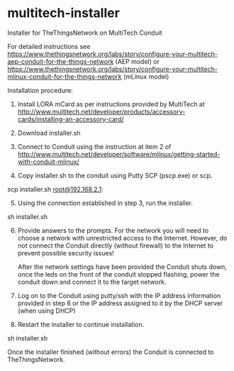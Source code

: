 # multitech-installer
Installer for TheThingsNetwork on MultiTech Conduit

For detailed instructions see https://www.thethingsnetwork.org/labs/story/configure-your-multitech-aep-conduit-for-the-things-network (AEP model) or https://www.thethingsnetwork.org/labs/story/configure-your-multitech-mlinux-conduit-for-the-things-network (mLinux model)

Installation procedure:
1) Install LORA mCard as per instructions provided by MultiTech at
http://www.multitech.net/developer/products/accessory-cards/installing-an-accessory-card/

2) Download installer.sh

3) Connect to Conduit using the instruction at item 2 of
http://www.multitech.net/developer/software/mlinux/getting-started-with-conduit-mlinux/

4) Copy installer.sh to the conduit using Putty SCP (pscp.exe) or scp.

scp installer.sh root@192.168.2.1:

5) Using the connection established in step 3, run the installer.

sh installer.sh

6) Provide answers to the prompts.
   For the network you will need to choose a network with unrestricted access to the
   Internet. However, do not connect the Conduit directly (without firewall) to
   the Internet to prevent possible security issues!

   After the network settings have been provided the Conduit shuts down, once the
   leds on the front of the conduit stopped flashing, power the conduit down and
   connect it to the target network.

7) Log on to the Conduit using putty/ssh with the IP address information provided in
   step 6 or the IP address assigned to it by the DHCP server (when using DHCP)

8) Restart the installer to continue installation.

sh installer.sh

Once the installer finished (without errors) the Conduit is connected to TheThingsNetwork.
